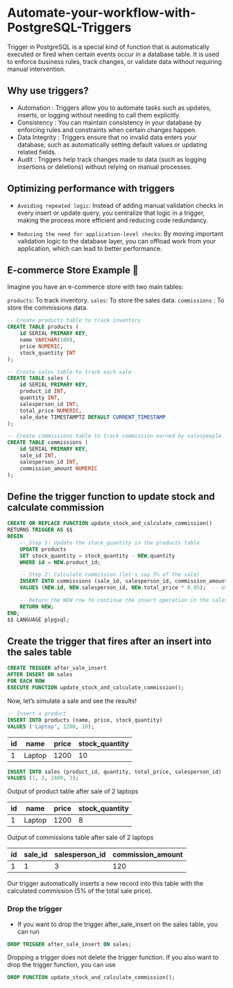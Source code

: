 # Automate-your-workflow-with-PostgreSQL-Triggers
Trigger in PostgreSQL is a special kind of function that is automatically executed or fired when certain events occur in a database table. It is used to enforce business rules, track changes, or validate data without requiring manual intervention.

## Why use triggers?
- Automation : Triggers allow you to automate tasks such as updates, inserts, or logging without needing to call them explicitly.
- Consistency : You can maintain consistency in your database by enforcing rules and constraints when certain changes happen.
- Data Integrity : Triggers ensure that no invalid data enters your database, such as automatically setting default values or updating related fields.
- Audit : Triggers help track changes made to data (such as logging insertions or deletions) without relying on manual processes.

## Optimizing performance with triggers
- `Avoiding repeated logic`: Instead of adding manual validation checks in every insert or update query, you centralize that logic in a trigger, making the process more efficient and reducing code redundancy.

- `Reducing the need for application-level checks`: By moving important validation logic to the database layer, you can offload work from your application, which can lead to better performance.

## E-commerce Store Example 🛒
Imagine you have an e-commerce store with two main tables:

`products`: To track inventory.
`sales`: To store the sales data.
`commissions` : To store the commissions data.

```sql
-- Create products table to track inventory
CREATE TABLE products (
    id SERIAL PRIMARY KEY,
    name VARCHAR(100),
    price NUMERIC,
    stock_quantity INT
);

-- Create sales table to track each sale
CREATE TABLE sales (
    id SERIAL PRIMARY KEY,
    product_id INT,
    quantity INT,
    salesperson_id INT;
    total_price NUMERIC,
    sale_date TIMESTAMPTZ DEFAULT CURRENT_TIMESTAMP
);

-- Create commissions table to track commission earned by salespeople
CREATE TABLE commissions (
    id SERIAL PRIMARY KEY,
    sale_id INT,
    salesperson_id INT,
    commission_amount NUMERIC
);
```
## Define the trigger function to update stock and calculate commission

```sql
CREATE OR REPLACE FUNCTION update_stock_and_calculate_commission() 
RETURNS TRIGGER AS $$
BEGIN
    -- Step 1: Update the stock_quantity in the products table
    UPDATE products
    SET stock_quantity = stock_quantity - NEW.quantity
    WHERE id = NEW.product_id;

    -- Step 2: Calculate commission (let's say 5% of the sale)
    INSERT INTO commissions (sale_id, salesperson_id, commission_amount)
    VALUES (NEW.id, NEW.salesperson_id, NEW.total_price * 0.05);  -- Using dynamic salesperson_id

    -- Return the NEW row to continue the insert operation in the sales table
    RETURN NEW;
END;
$$ LANGUAGE plpgsql;
```

## Create the trigger that fires after an insert into the sales table

```sql
CREATE TRIGGER after_sale_insert
AFTER INSERT ON sales
FOR EACH ROW
EXECUTE FUNCTION update_stock_and_calculate_commission();
```

Now, let’s simulate a sale and see the results!

```sql
-- Insert a product
INSERT INTO products (name, price, stock_quantity) 
VALUES ('Laptop', 1200, 10);
```

| id  | name     | price | stock_quantity |
| --- | -------- | ----- | -------------- |
| 1   | Laptop   | 1200  | 10             | 

```sql
INSERT INTO sales (product_id, quantity, total_price, salesperson_id)
VALUES (1, 2, 2400, 3);
```
Output of product table after sale of 2 laptops

| id  | name     | price | stock_quantity |
| --- | -------- | ----- | -------------- |
| 1   | Laptop   | 1200  | 8              |

Output of commissions table after sale of 2 laptops

| id  | sale_id | salesperson_id | commission_amount |
| --- | ------- | -------------- | ----------------- |
| 1   | 1       | 3              | 120               |

Our trigger automatically inserts a new record into this table with the calculated commission (5% of the total sale price).

### Drop the trigger
- If you want to drop the trigger after_sale_insert on the sales table, you can run

```sql
DROP TRIGGER after_sale_insert ON sales;
```

Dropping a trigger does not delete the trigger function. If you also want to drop the trigger function, you can use

```sql
DROP FUNCTION update_stock_and_calculate_commission();
```




